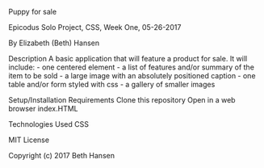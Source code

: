 Puppy for sale

Epicodus Solo Project, CSS, Week One, 05-26-2017

By Elizabeth (Beth) Hansen

Description
    A basic application that will feature a product for sale. It will include:
      - one centered element
      - a list of features and/or summary of the item to be sold
      - a large image with an absolutely positioned caption
      - one table and/or form styled with css
      - a gallery of smaller images


Setup/Installation Requirements
      Clone this repository
      Open in a web browser index.HTML

Technologies Used
      CSS


MIT License

Copyright (c) 2017 Beth Hansen
